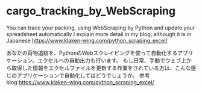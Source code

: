 # cargo_tracking_by_WebScraping
You can trace your packing, using WebScraping by Python and update your spreadsheet automatically
I explain more detail in my blog, although it is in Japanese
https://www.klaken-wing.com/python_scraping_excel/

あなたの荷物追跡を、PythonのWebスクレイピングを使って自動化するアプリケーション。エクセルへの自動出力も行います。
もし日常、手動でウェブ上から取得した情報をエクセルファイルを更新する作業をされている方は、こんな感じのアプリケーションで自動化してはどうでしょうか。
参考blog:https://www.klaken-wing.com/python_scraping_excel/


